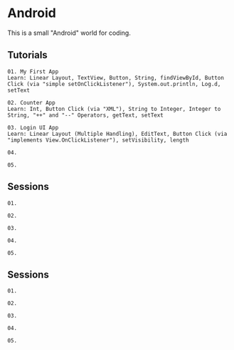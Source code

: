 # Android

This is a small "Android" world for coding.


## Tutorials

```
01. My First App
Learn: Linear Layout, TextView, Button, String, findViewById, Button Click (via "simple setOnClickListener"), System.out.println, Log.d, setText

02. Counter App
Learn: Int, Button Click (via "XML"), String to Integer, Integer to String, "++" and "--" Operators, getText, setText

03. Login UI App
Learn: Linear Layout (Multiple Handling), EditText, Button Click (via "implements View.OnClickListener"), setVisibility, length

04. 

05. 
```


## Sessions
```
01. 

02. 

03. 

04. 

05. 
```


## Sessions
```
01. 

02. 

03. 

04. 

05. 
```
